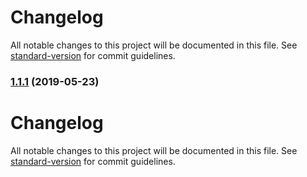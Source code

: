 # Changelog

All notable changes to this project will be documented in this file. See [standard-version](https://github.com/conventional-changelog/standard-version) for commit guidelines.

### [1.1.1](https://github.com/homobulla/nodejs/compare/v1.1.0...v1.1.1) (2019-05-23)



# Changelog

All notable changes to this project will be documented in this file. See [standard-version](https://github.com/conventional-changelog/standard-version) for commit guidelines.
